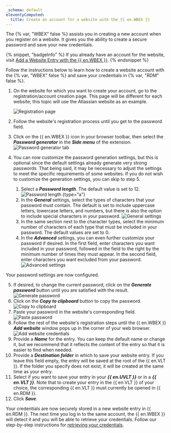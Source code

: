 ```yaml
---
_schema: default
eleventyComputed:
  title: Create an account for a website with the {{ en.WBEX }}
---
```

The {% var, "WBEX" false %} assists you in creating a new account when you register on a website. It gives you the ability to create a secure password and save your new credentials.

{% snippet, "badgeInfo" %}
If you already have an account for the website, visit [Add a Website Entry with the {{ en.WBEX }}](/workspace/workspace-browser-extension/remote-desktop-manager/using-workspace-browser-extension/add-website-entry-workspace-browser-extension/).
{% endsnippet %}

Follow the instructions below to learn how to create a website account with the {% var, "WBEX" false %} and save your credentials in {% var, "RDM" false %}.

1. On the website for which you want to create your account, go to the registration/account creation page. This page will be different for each website; this topic will use the Atlassian website as an example.

   ![Registration page](https://cdnweb.devolutions.net/docs/WEBX4020_2024_2.png "Registration page")

2. Follow the website's registration process until you get to the password field.
3. Click on the {{ en.WBEX }} icon in your browser toolbar, then select the ***Password generator*** in the ***Side menu*** of the extension. ![Password generator tab](https://cdnweb.devolutions.net/docs/WEBX4021_2024_2.png "Password generator tab")
4. You can now customize the password generation settings, but this is optional since the default settings already generate very strong passwords. That being said, it may be necessary to adjust the settings to meet the specific requirements of some websites. If you do not wish to customize the generation settings, you can skip to step 5.
   1. Select a ***Password length***. The default value is set to 12. ![Password length](https://cdnweb.devolutions.net/docs/WEBX4022_2024_2.png "Password length") \{type="a"\}
   2. In the ***General*** settings, select the types of characters that your password must contain. The default is set to include uppercase letters, lowercase letters, and numbers, but there is also the option to include special characters in your password. ![General settings](https://cdnweb.devolutions.net/docs/WEBX4023_2024_2.png "General settings")
   3. In the same section next to the character types, select the minimum number of characters of each type that must be included in your password. The default values are set to 0.
   4. In the ***Advanced*** settings, you can even further customize your password if desired. In the first field, enter characters you want included in your password, followed in the field to the right by the minimum number of times they must appear. In the second field, enter characters you want excluded from your password. ![Advanced settings](https://cdnweb.devolutions.net/docs/WEBX4024_2024_2.png "Advanced settings")

Your password settings are now configured.

5. If desired, to change the current password, click on the ***Generate password*** button until you are satisfied with the result. ![Generate password](https://cdnweb.devolutions.net/docs/WEBX4025_2024_2.png "Generate password")
6. Click on the ***Copy to clipboard*** button to copy the password. ![Copy to clipboard](https://cdnweb.devolutions.net/docs/WEBX4026_2024_2.png "Copy to clipboard")
7. Paste your password in the website's corresponding field. ![Paste password](https://cdnweb.devolutions.net/docs/WEBX4027_2024_2.png "Paste password")
8. Follow the rest of the website's registration steps until the {{ en.WBEX }} ***Add website*** window pops up in the corner of your web browser. ![Add website credentials](https://cdnweb.devolutions.net/docs/WEBX4028_2024_2.png "Add website credentials")
9. Provide a ***Name*** for the entry. You can keep the default name or change it, but we recommend that it reflects the content of the entry so that it is easier to find when needed.
10. Provide a ***Destination folder*** in which to save your website entry. If you leave this field empty, the entry will be saved at the root of the {{ en.VLT }}. If the folder you specify does not exist, it will be created at the same time as your entry.
11. Select if you want to save your entry in your ***{{ en.UVLT }}*** or in a ***{{ en.VLT }}***. Note that to create your entry in the {{ en.VLT }} of your choice, the corresponding {{ en.VLT }} must currently be opened in {{ en.RDM }}.
12. Click ***Save***.

Your credentials are now securely stored in a new website entry in {{ en.RDM }}. The next time you log in to the same account, the {{ en.WBEX }} will detect it and you will be able to retrieve your credentials. Follow our step-by-step instructions for [retrieving your credentials](/workspace/workspace-browser-extension/remote-desktop-manager/using-workspace-browser-extension/retrieve-credentials/).